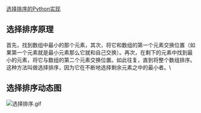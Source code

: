 [选择排序的Python实现](https://github.com/dta0502/Sort-Compare/blob/master/selection.py)
## 选择排序原理
首先，找到数组中最小的那个元素，其次，将它和数组的第一个元素交换位置（如果第一个元素就是最小元素那么它就和自己交换）。再次，在剩下的元素中找到最小的元素，将它与数组的第二个元素交换位置。如此往复，直到将整个数组排序。这种方法叫做选择排序，因为它在不断地选择剩余元素之中的最小者。\
## 选择排序动态图
![选择排序.gif](https://github.com/dta0502/Sort-Compare/blob/master/images/%E9%80%89%E6%8B%A9%E6%8E%92%E5%BA%8F.gif)
